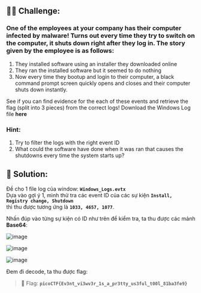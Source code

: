 ## 🕵️‍♂️ Challenge:
### One of the employees at your company has their computer infected by malware! Turns out every time they try to switch on the computer, it shuts down right after they log in. The story given by the employee is as follows:
1. They installed software using an installer they downloaded online  
2. They ran the installed software but it seemed to do nothing  
3. Now every time they bootup and login to their computer, a black command prompt screen quickly opens and closes and their computer shuts down instantly.

See if you can find evidence for the each of these events and retrieve the flag (split into 3 pieces) from the correct logs!
Download the Windows Log file **here**
### Hint:
1. Try to filter the logs with the right event ID
2. What could the software have done when it was ran that causes the shutdowns every time the system starts up?
## 📝 Solution:
Đề cho 1 file log của window: **`Windows_Logs.evtx`**  
Dựa vào gợi ý 1, mình thử tra các event ID của các sự kiện **`Install, Registry change, Shutdown`**  
thì thu được tương ứng là **`1033, 4657, 1077`**.  

Nhấn đúp vào từng sự kiện có ID như trên để kiểm tra, ta thu được các mảnh **Base64**:  

![image](https://github.com/user-attachments/assets/20f9c6ec-f91a-4186-a9da-59fb9e37610a)

![image](https://github.com/user-attachments/assets/2551734d-e0ac-4f77-9917-f3069d2ea606)

![image](https://github.com/user-attachments/assets/5faefbff-ef76-4539-9370-eede91bb3c4b)

Đem đi decode, ta thu được flag:

> 🎯 Flag: **`picoCTF{Ev3nt_vi3wv3r_1s_a_pr3tty_us3ful_t00l_81ba3fe9}`**
